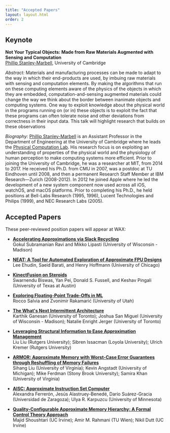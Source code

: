 ```yaml
---
title: "Accepted Papers"
layout: layout.html
order: 2
---
```


## Keynote

**Not Your Typical Objects: Made from Raw Materials Augmented with Sensing and Computation**  
[Phillip Stanley-Marbell][psm], University of Cambridge

*Abstract:*
Materials and manufacturing processes can be made to adapt to the way in which their end-products are used, by imbuing raw materials with sensing and computation elements. By making the algorithms that run on these computing elements aware of the physics of the objects in which they are embedded, computation-and-sensing augmented materials could change the way we think about the border between inanimate objects and computing systems. One way to exploit knowledge about the physical world in the programs running on (or in) these objects is to exploit the fact that these programs can often tolerate noise and other deviations from correctness in their input data. This talk will highlight research that builds on these observations

*Biography:*
[Phillip Stanley-Marbell][psm] is an Assistant Professor in the Department of Engineering at the University of Cambridge where he leads the [Physical Computation Lab][physcomp]. His research focus is on exploiting an understanding of properties of the physical world and the physiology of human perception to make computing systems more efficient. Prior to joining the University of Cambridge, he was a researcher at MIT, from 2014 to 2017. He received his Ph.D. from CMU in 2007, was a postdoc at TU Eindhoven until 2008, and then a permanent Research Staff Member at IBM Research—Zurich (2008-2012). In 2012 he joined Apple where he led the development of a new system component now used across all iOS, watchOS, and macOS platforms. Prior to completing his Ph.D., he held positions at Bell-Labs Research (1995, 1996), Lucent Technologies and Philips (1999), and NEC Research Labs (2005).

[psm]: http://www.phillipstanleymarbell.org
[physcomp]: http://physcomp.eng.cam.ac.uk

## Accepted Papers

These peer-reviewed position papers will appear at WAX:

* [**Accelerating Approximations via Slack Recycling**][paper2]  
  Gokul Subramanian Ravi and Mikko Lipasti (University of Wisconsin - Madison)

* [**NEAT: A Tool for Automated Exploration of Approximate FPU Designs**][paper3]  
  Lee Ehudin, Saeid Barati, and Henry Hoffmann (University of Chicago)

* [**KinectFusion on Steroids**][paper4]  
  Swarnendu Biswas, Yan Pei, Donald S. Fussell, and Keshav Pingali (University of Texas at Austin)

* [**Exploring Floating-Point Trade-Offs in ML**][paper5]  
  Rocco Salvia and Zvonimir Rakamarić (University of Utah)

* [**The What's Next Intermittent Architecture**][paper7]  
  Karthik Ganesan (University of Toronto); Joshua San Miguel (University of Wisconsin - Madison); Natalie Enright Jerger (University of Toronto)

* [**Leveraging Structural Information to Ease Approximation Management**][paper9]  
  Liu Liu (Rutgers University); Sibren Issacman (Loyola University); Ulrich Kremer (Rutgers University)

* [**ARMOR: Approximate Memory with Worst-Case Error Guarantees through Reshuffling of Memory Failures**][paper10]  
  Sihang Liu (University of Virginia); Kevin Angstadt (University of Michigan); Mike Ferdman (Stony Brook University); Samira Khan (University of Virginia)

* [**AISC: Approximate Instruction Set Computer**][paper11]  
  Alexandra Ferrerón, Jesús Alastruey-Benedé, Darío Suárez-Gracia (Universidad de Zaragoza); Ulya R. Karpuzcu (University of Minnesota)

* [**Quality-Configurable Approximate Memory Hierarchy: A Formal Control Theory Approach**][paper12]  
  Majid Shoushtari (UC Irvine); Amir M. Rahmani (TU Wien); Nikil Dutt (UC Irvine)

[paper2]: papers/wax2018-paper2.pdf
[paper3]: papers/wax2018-paper3.pdf
[paper4]: papers/wax2018-paper4.pdf
[paper5]: papers/wax2018-paper5.pdf
[paper7]: papers/wax2018-paper7.pdf
[paper9]: papers/wax2018-paper9.pdf
[paper10]: papers/wax2018-paper10.pdf
[paper11]: papers/wax2018-paper11.pdf
[paper12]: papers/wax2018-paper12.pdf
